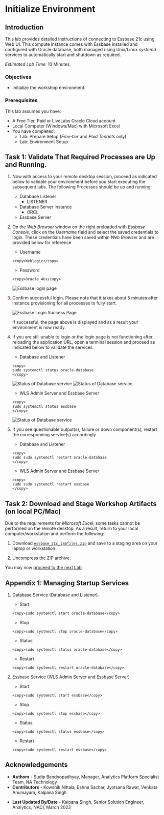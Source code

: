 # Initialize Environment

## Introduction

This lab provides detailed instructions of connecting to Essbase 21c using Web UI. This compute instance comes with Essbase installed and configured with Oracle database, both managed using Unix/Linux *systemd* services to automatically start and shutdown as required.

*Estimated Lab Time:* 10 Minutes.

### Objectives
- Initialize the workshop environment.

### Prerequisites
This lab assumes you have:
- A Free Tier, Paid or LiveLabs Oracle Cloud account
- Local Computer (Windows/Mac) with Microsoft Excel
- You have completed:
    - Lab: Prepare Setup (*Free-tier* and *Paid Tenants* only)
    - Lab: Environment Setup

## Task 1: Validate That Required Processes are Up and Running.
1. Now with access to your remote desktop session, proceed as indicated below to validate your environment before you start executing the subsequent labs. The following Processes should be up and running:

    - Database Listener
        - LISTENER
    - Database Server instance
        - ORCL
    - Essbase Server

2. On the *Web Browser* window on the right preloaded with *Essbase Console*, click on the *Username* field and select the saved credentials to login. These credentials have been saved within *Web Browser* and are provided below for reference

    - Username

    ```
    <copy>Weblogic</copy>
    ```

    - Password

    ```
    <copy>Oracle_4U</copy>
    ```

    ![Essbase login page](images/essbase-login.png " ")

3. Confirm successful login. Please note that it takes about 5 minutes after instance provisioning for all processes to fully start.

    ![Essbase Login Success Page](images/essbase-landing.png " ")

    If successful, the page above is displayed and as a result your environment is now ready.  

4. If you are still unable to login or the login page is not functioning after reloading the application URL, open a terminal session and proceed as indicated below to validate the services.

    - Database and Listener
    ```
    <copy>
    sudo systemctl status oracle-database
    </copy>
    ```

    ![Status of Database service](images/db-service-status-1.png " ")
    ![Status of Database service](images/db-service-status-2.png " ")

    - WLS Admin Server and Essbase Server
    ```
    <copy>
    sudo systemctl status essbase
    </copy>
    ```

    ![Status of Database service](images/essbase-service-status.png " ")

5. If you see questionable output(s), failure or down component(s), restart the corresponding service(s) accordingly

    - Database and Listener

    ```
    <copy>
    sudo sudo systemctl restart oracle-database
    </copy>
    ```

    - WLS Admin Server and Essbase Server

    ```
    <copy>
    sudo sudo systemctl restart essbase
    </copy>
    ```

## Task 2: Download and Stage Workshop Artifacts (on local PC/Mac)
Due to the requirements for *Microsoft Excel*, some tasks cannot be performed on the remote desktop. As a result, return to your local computer/workstation and perform the following:

1. Download [`essbase_21c_labfiles.zip`](https://objectstorage.us-ashburn-1.oraclecloud.com/p/51DwosGpWuwiHMYKbcgWcxsHkBaYipTRlGh-bcMSTVaCfVBwDwYoRfA4VpPSh7LR/n/natdsecurity/b/labs-files/o/essbase_21c_labfiles.zip) and save to a staging area on your laptop or workstation.

2. Uncompress the ZIP archive.

You may now [proceed to the next Lab](#next)

## Appendix 1: Managing Startup Services

1. Database Service (Database and Listener).

    - Start

    ```
    <copy>sudo systemctl start oracle-database</copy>
    ```

    - Stop

    ```
    <copy>sudo systemctl stop oracle-database</copy>
    ```

    - Status

    ```
    <copy>sudo systemctl status oracle-database</copy>
    ```

    - Restart

    ```
    <copy>sudo systemctl restart oracle-database</copy>
    ```

2. Essbase Service (WLS Admin Server and Essbase Server)

    - Start

    ```
    <copy>sudo systemctl start essbase</copy>
    ```

    - Stop

    ```
    <copy>sudo systemctl stop essbase</copy>
    ```

    - Status

    ```
    <copy>sudo systemctl status essbase</copy>
    ```

    - Restart

    ```
    <copy>sudo systemctl restart essbase</copy>
    ```

## Acknowledgements

- **Authors** - Sudip Bandyopadhyay, Manager, Analytics Platform Specialist Team, NA Technology
- **Contributors** - Kowshik Nittala, Eshna Sachar, Jyotsana Rawat, Venkata Anumayam, Kalpana Singh
* **Last Updated By/Date** - Kalpana Singh, Senior Solution Engineer, Analytics, NACI, March 2023
